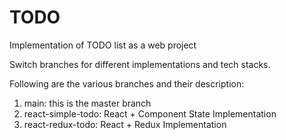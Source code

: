 # TODO

Implementation of TODO list as a web project

Switch branches for different implementations and tech stacks.

Following are the various branches and their description:

1. main: this is the master branch
2. react-simple-todo: React + Component State Implementation
3. react-redux-todo: React + Redux Implementation
